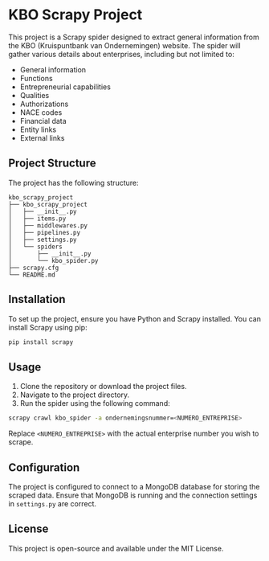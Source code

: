 # KBO Scrapy Project

This project is a Scrapy spider designed to extract general information from the KBO (Kruispuntbank van Ondernemingen) website. The spider will gather various details about enterprises, including but not limited to:

- General information
- Functions
- Entrepreneurial capabilities
- Qualities
- Authorizations
- NACE codes
- Financial data
- Entity links
- External links

## Project Structure

The project has the following structure:

```
kbo_scrapy_project
├── kbo_scrapy_project
│   ├── __init__.py
│   ├── items.py
│   ├── middlewares.py
│   ├── pipelines.py
│   ├── settings.py
│   └── spiders
│       ├── __init__.py
│       └── kbo_spider.py
├── scrapy.cfg
└── README.md
```

## Installation

To set up the project, ensure you have Python and Scrapy installed. You can install Scrapy using pip:

```bash
pip install scrapy
```

## Usage

1. Clone the repository or download the project files.
2. Navigate to the project directory.
3. Run the spider using the following command:

```bash
scrapy crawl kbo_spider -a ondernemingsnummer=<NUMERO_ENTREPRISE>
```

Replace `<NUMERO_ENTREPRISE>` with the actual enterprise number you wish to scrape.

## Configuration

The project is configured to connect to a MongoDB database for storing the scraped data. Ensure that MongoDB is running and the connection settings in `settings.py` are correct.

## License

This project is open-source and available under the MIT License.